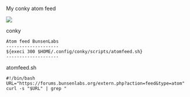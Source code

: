 <link rel="stylesheet" href="/css/solarized-dark.css">
<script src="/js/highlight.pack.js"></script>
<script>hljs.initHighlightingOnLoad();</script>

My conky atom feed

<img src="https://skandyns.github.io/img/atom-feed.png"/>

conky
<pre><code class="plaintext">Atom feed BunsenLabs
--------------------
${execi 300 $HOME/.config/conky/scripts/atomfeed.sh}
--------------------</code></pre>

atomfeed.sh

<pre><code class="plaintext">#!/bin/bash
URL="https://forums.bunsenlabs.org/extern.php?action=feed&type=atom"
curl -s "$URL" | grep "<title" | grep -o -P '(?<=CDATA\[).*(?=\]\])'| tail -n +2 | head -n 7 | sed 's/^//'</code></pre>
